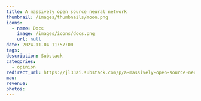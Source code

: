 ```yaml
---
title: A massively open source neural network
thumbnail: /images/thumbnails/moon.png
icons:
  - name: Docs
    image: /images/icons/docs.png
    url: null
date: 2024-11-04 11:57:00
tags:
description: Substack
categories:
  - opinion
redirect_url: https://jl33ai.substack.com/p/a-massively-open-source-neural-network
mau:
revenue:
photos:
---
```


